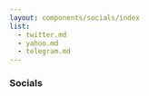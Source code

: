 ```yaml
---
layout: components/socials/index
list:
  - twitter.md
  - yahoo.md
  - telegram.md
---
```

### Socials